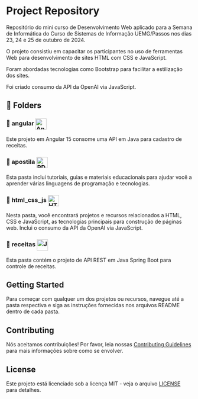 # Project Repository

Repositório do mini curso de Desenvolvimento Web aplicado para a Semana de Informática do Curso de Sistemas de Informação UEMG/Passos nos dias 23, 24 e 25 de outubro de 2024.

O projeto consistiu em capacitar os participantes no uso de ferramentas Web para desenvolvimento de sites HTML com CSS e JavaScript.

Foram abordadas tecnologias como Bootstrap para facilitar a estilização dos sites.

Foi criado consumo da API da OpenAI via JavaScript.

## 📁 Folders

### 📂 angular <img src="https://angular.io/assets/images/logos/angular/angular.svg" alt="Angular Icon" width="30" style="vertical-align:middle; margin-right:10px;">
Este projeto em Angular 15 consome uma API em Java para cadastro de receitas.

### 📂 apostila <img src="https://upload.wikimedia.org/wikipedia/commons/8/87/PDF_file_icon.svg" alt="PDF Icon" width="30" style="vertical-align:middle; margin-right:10px;">
Esta pasta inclui tutoriais, guias e materiais educacionais para ajudar você a aprender várias linguagens de programação e tecnologias.

### 📂 html_css_js <img src="https://upload.wikimedia.org/wikipedia/commons/6/61/HTML5_logo_and_wordmark.svg" alt="HTML Icon" width="30" style="vertical-align:middle; margin-right:10px;"> 
Nesta pasta, você encontrará projetos e recursos relacionados a HTML, CSS e JavaScript, as tecnologias principais para construção de páginas web. Inclui o consumo da API da OpenAI via JavaScript.

### 📂 receitas <img src="https://upload.wikimedia.org/wikipedia/en/3/30/Java_programming_language_logo.svg" alt="Java Icon" width="30" style="vertical-align:middle; margin-right:10px;"> 
Esta pasta contém o projeto de API REST em Java Spring Boot para controle de receitas.

## Getting Started

Para começar com qualquer um dos projetos ou recursos, navegue até a pasta respectiva e siga as instruções fornecidas nos arquivos README dentro de cada pasta.

## Contributing

Nós aceitamos contribuições! Por favor, leia nossas [Contributing Guidelines](CONTRIBUTING.md) para mais informações sobre como se envolver.

## License

Este projeto está licenciado sob a licença MIT - veja o arquivo [LICENSE](LICENSE) para detalhes.
